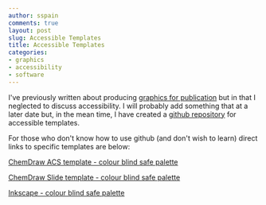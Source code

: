 ```yaml
---
author: sspain
comments: true
layout: post
slug: Accessible Templates
title: Accessible Templates
categories:
- graphics
- accessibility
- software
---
```


I've previously written about producing [graphics for publication](/2013/01/29/graphics-for-scientists-intro.html) but in that I neglected to discuss accessibility. I will probably add something that at a later date but, in the mean time, I have created a [github repository](https://github.com/sebspain/accessible_templates) for accessible templates.

For those who don't know how to use github (and don't wish to learn) direct links to specific templates are below:

[ChemDraw ACS template - colour blind safe palette](https://github.com/sebspain/accessible_templates/raw/master/ChemDraw/colour_blind_ACS.cds)

[ChemDraw Slide template - colour blind safe palette](https://github.com/sebspain/accessible_templates/raw/master/ChemDraw/colour_blind_slide.cds)

[Inkscape - colour blind safe palette](https://raw.githubusercontent.com/sebspain/accessible_templates/master/Inkscape/colour_blind_pallete.gpl)
